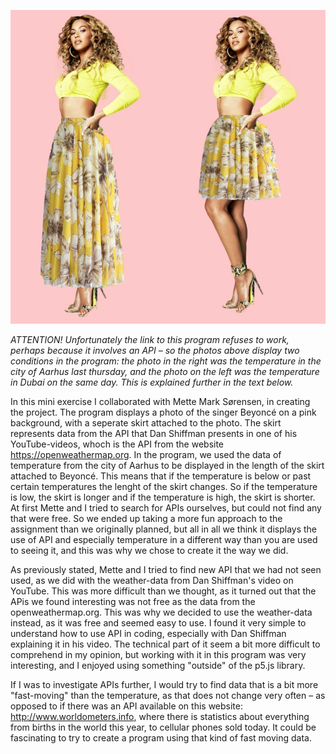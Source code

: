 ![ScreenShot](https://github.com/TrineElming/all_mini_ex/blob/master/mini_ex8/beyonce.jpg)

*ATTENTION!
Unfortunately the link to this program refuses to work, perhaps because it involves an API – so the photos above display two conditions in the program: the photo in the right was the temperature in the city of Aarhus last thursday, and the photo on the left was the temperature in Dubai on the same day. This is explained further in the text below.*

In this mini exercise I collaborated with Mette Mark Sørensen, in creating the project. The program displays a photo of the singer Beyoncé on a pink background, with a seperate skirt attached to the photo. The skirt represents data from the API that Dan Shiffman presents in one of his YouTube-videos, whoch is the API from the website https://openweathermap.org.
In the program, we used the data of temperature from the city of Aarhus to be displayed in the length of the skirt attached to Beyoncé. This means that if the temperature is below or past certain temperatures the lenght of the skirt changes. So if the temperature is low, the skirt is longer and if the temperature is high, the skirt is shorter.
At first Mette and I tried to search for APIs ourselves, but could not find any that were free. So we ended up taking a more fun approach to the assignment than we originally planned, but all in all we think it displays the use of API and especially temperature in a different way than you are used to seeing it, and this was why we chose to create it the way we did.

As previously stated, Mette and I tried to find new API that we had not seen used, as we did with the weather-data from Dan Shiffman's video on YouTube. This was more difficult than we thought, as it turned out that the APis we found interesting was not free as the data from the openweathermap.org. This was why we decided to use the weather-data instead, as it was free and seemed easy to use. I found it very simple to understand how to use API in coding, especially with Dan Shiffman explaining it in his video. The technical part of it seem a bit more difficult to comprehend in my opinion, but working with it in this program was very interesting, and I enjoyed using something "outside" of the p5.js library.

If I was to investigate APIs further, I would try to find data that is a bit more "fast-moving" than the temperature, as that does not change very often – as opposed to if there was an API available on this website: http://www.worldometers.info, where there is statistics about everything from births in the world this year, to cellular phones sold today. It could be fascinating to try to create a program using that kind of fast moving data.
